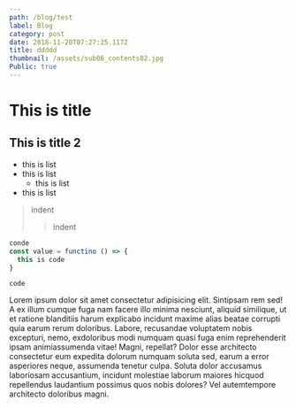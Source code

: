 ```yaml
---
path: /blog/test
label: Blog
category: post
date: 2018-11-20T07:27:25.117Z
title: ddddd
thumbnail: /assets/sub06_contents02.jpg
Public: true
---
```

# This is title

## This is title 2

- this is list
- this is list
  - this is list
- this is list

> indent
> > indent

```js
conde 
const value = functino () => {
  this is code
}
```

`code`

Lorem ipsum dolor sit amet consectetur adipisicing elit. Sintipsam rem sed! A ex illum cumque fuga nam facere illo minima nesciunt, aliquid similique, ut et ratione blanditiis harum explicabo incidunt maxime alias beatae corrupti quia earum rerum doloribus. Labore, recusandae voluptatem nobis excepturi, nemo, exdoloribus modi numquam quasi fuga enim reprehenderit ipsam animiassumenda vitae! Magni, repellat? Dolor esse architecto consectetur eum expedita dolorum numquam soluta sed, earum a error asperiores neque, assumenda tenetur culpa. Soluta dolor accusamus laboriosam accusantium, incidunt molestiae laborum maiores hicquod repellendus laudantium possimus quos nobis dolores? Vel autemtempore architecto doloribus magni.

